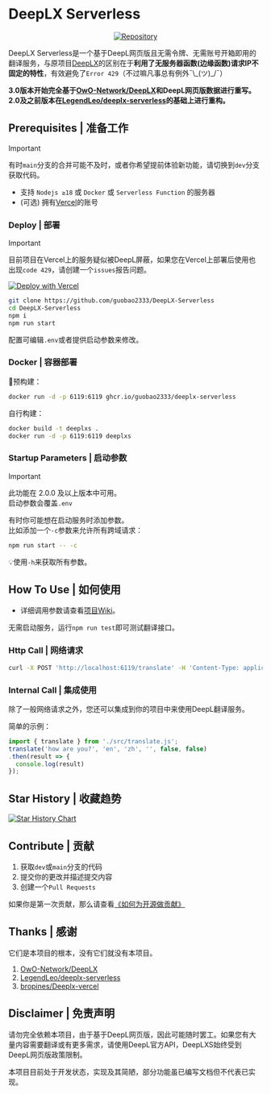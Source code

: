 # DeepLX Serverless

<p align="center">
<a href="https://github.com/guobao2333/DeepLX-Serverless"><img alt="Repository" src="https://img.shields.io/badge/Github-%230A0A0A.svg?&style=flat-square&logo=Github&logoColor=white"/></a>
</p>

DeepLX Serverless是一个基于DeepL网页版且无需令牌、无需账号开箱即用的翻译服务，与原项目[DeepLX](https://github.com/OwO-Network/DeepLX)的区别在于**利用了无服务器函数(边缘函数)请求IP不固定的特性**，有效避免了`Error 429`（不过嘛凡事总有例外¯\\\_(ツ)_/¯）

**3.0版本开始完全基于[OwO-Network/DeepLX](https://github.com/OwO-Network/DeepLX)和DeepL网页版数据进行重写。**  
**2.0及之前版本在[LegendLeo/deeplx-serverless](https://github.com/LegendLeo/deeplx-serverless)的基础上进行重构。**

## Prerequisites | 准备工作
> [!IMPORTANT]
> 有时`main`分支的合并可能不及时，或者你希望提前体验新功能，请切换到`dev`分支获取代码。

- 支持 `Nodejs ≥18` 或 `Docker` 或 `Serverless Function` 的服务器
- (可选) 拥有[Vercel](https://vercel.com)的账号

### Deploy | 部署
> [!IMPORTANT]
> 目前项目在Vercel上的服务疑似被DeepL屏蔽，如果您在Vercel上部署后使用也出现`code 429`，请创建一个`issues`报告问题。

[![Deploy with Vercel](https://vercel.com/button)](https://vercel.com/new/clone?repository-url=https://github.com/guobao2333/DeepLX-Serverless)

```bash
git clone https://github.com/guobao2333/DeepLX-Serverless
cd DeepLX-Serverless
npm i
npm run start
```

配置可编辑`.env`或者提供启动参数来修改。

### Docker | 容器部署

🐳预构建：
```bash
docker run -d -p 6119:6119 ghcr.io/guobao2333/deeplx-serverless
```

自行构建：
```bash
docker build -t deeplxs .
docker run -d -p 6119:6119 deeplxs
```

### Startup Parameters | 启动参数
> [!IMPORTANT]
> 此功能在 2.0.0 及以上版本中可用。  
> 启动参数会覆盖`.env`

有时你可能想在启动服务时添加参数。  
比如添加一个`-c`参数来允许所有跨域请求：
```bash
npm run start -- -c
```

💡使用`-h`来获取所有参数。

## How To Use | 如何使用

* 详细调用参数请查看[项目Wiki](https://github.com/guobao2333/DeepLX-Serverless/wiki)。

无需启动服务，运行`npm run test`即可测试翻译接口。

### Http Call | 网络请求

```bash
curl -X POST 'http://localhost:6119/translate' -H 'Content-Type: application/json' -d '{"text": "你好，世界！", "source_lang": "zh", "target_lang": "en"}'
```

### Internal Call | 集成使用

除了一般网络请求之外，您还可以集成到你的项目中来使用DeepL翻译服务。

简单的示例：
```javascript
import { translate } from './src/translate.js';
translate('how are you?', 'en', 'zh', '', false, false)
.then(result => {
  console.log(result)
});
```

## Star History | 收藏趋势

<a href="https://star-history.com/#guobao2333/DeepLX-Serverless&Date">
 <picture>
   <source media="(prefers-color-scheme: dark)" srcset="https://api.star-history.com/svg?repos=guobao2333/DeepLX-Serverless&type=Date&theme=dark" />
   <source media="(prefers-color-scheme: light)" srcset="https://api.star-history.com/svg?repos=guobao2333/DeepLX-Serverless&type=Date" />
   <img alt="Star History Chart" src="https://api.star-history.com/svg?repos=guobao2333/DeepLX-Serverless&type=Date" />
 </picture>
</a>

## Contribute | 贡献
1. 获取`dev`或`main`分支的代码
2. 提交你的更改并描述提交内容
3. 创建一个`Pull Requests`

如果你是第一次贡献，那么请查看[《如何为开源做贡献》](https://opensource.guide/how-to-contribute/)

## Thanks | 感谢

它们是本项目的根本，没有它们就没有本项目。

1. [OwO-Network/DeepLX](https://github.com/OwO-Network/DeepLX)
2. [LegendLeo/deeplx-serverless](https://github.com/LegendLeo/deeplx-serverless)
3. [bropines/Deeplx-vercel](https://github.com/bropines/Deeplx-vercel)

## Disclaimer | 免责声明
请勿完全依赖本项目，由于基于DeepL网页版，因此可能随时罢工。如果您有大量内容需要翻译或有更多需求，请使用DeepL官方API，DeepLXS始终受到DeepL网页版政策限制。

本项目目前处于开发状态，实现及其简陋，部分功能虽已编写文档但不代表已实现。
